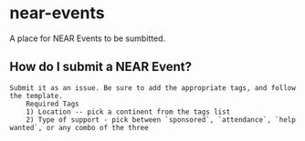 # near-events
A place for NEAR Events to be sumbitted.
    
    
## How do I submit a NEAR Event?
    Submit it as an issue. Be sure to add the appropriate tags, and follow the template.
        Required Tags
        1) Location -- pick a continent from the tags list
        2) Type of support - pick between `sponsored`, `attendance`, `help wanted`, or any combo of the three
